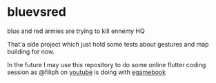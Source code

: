 # bluevsred
blue and red armies are trying to kill ennemy HQ

That'a side project which just hold some tests about gestures and map building for now.

In the future I may use this repository to do some online flutter coding session as @filiph on [youtube](https://www.youtube.com/user/filiphracek) is doing with [egamebook](https://egamebook.com/)
